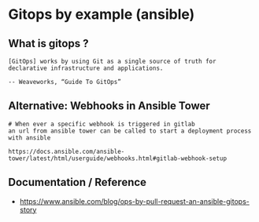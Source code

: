 # Gitops by example (ansible) 

## What is gitops ? 

```
[GitOps] works by using Git as a single source of truth for declarative infrastructure and applications.

-- Weaveworks, “Guide To GitOps”

```

## Alternative: Webhooks in Ansible Tower

```
# When ever a specific webhook is triggered in gitlab 
an url from ansible tower can be called to start a deployment process with ansible 

https://docs.ansible.com/ansible-tower/latest/html/userguide/webhooks.html#gitlab-webhook-setup

```

## Documentation / Reference 

  * https://www.ansible.com/blog/ops-by-pull-request-an-ansible-gitops-story
